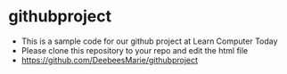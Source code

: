 # githubproject
- This is a sample code for our github project at Learn Computer Today
- Please clone this repository to your repo and edit the html file
-  https://github.com/DeebeesMarie/githubproject
